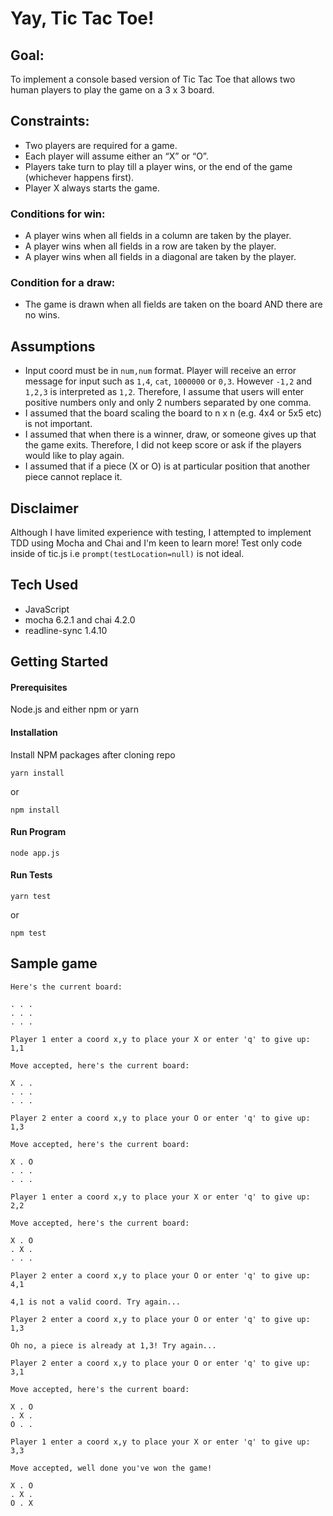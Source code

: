 # Yay, Tic Tac Toe!  

## Goal:
To implement a console based version of Tic Tac Toe that allows two human players to play the game on a 3 x 3 board.

## Constraints:
* Two players are required for a game.  
* Each player will assume either an “X” or “O”.  
* Players take turn to play till a player wins, or the end of the game (whichever happens first).  
* Player X always starts the game.  

### Conditions for win:
* A player wins when all fields in a column are taken by the player.
* A player wins when all fields in a row are taken by the player.
* A player wins when all fields in a diagonal are taken by the player.


### Condition for a draw:
* The game is drawn when all fields are taken on the board AND there are no wins.

## Assumptions
* Input coord must be in `num,num` format. Player will receive an error message for input such as `1,4`, `cat`, `1000000` or `0,3`. However `-1,2` and `1,2,3` is interpreted as `1,2`. Therefore, I assume that users will enter positive numbers only and only 2 numbers separated by one comma.
* I assumed that the board scaling the board to n x n (e.g. 4x4 or 5x5 etc) is not important.
* I assumed that when there is a winner, draw, or someone gives up that the game exits. Therefore, I did not keep score or ask if the players would like to play again.
* I assumed that if a piece (X or O) is at particular position that another piece cannot replace it.  


## Disclaimer
Although I have limited experience with testing, I attempted to implement TDD using Mocha and Chai and I'm keen to learn more! Test only code inside of tic.js i.e `prompt(testLocation=null)` is not ideal.


## Tech Used
* JavaScript
* mocha 6.2.1 and chai 4.2.0
* readline-sync 1.4.10

## Getting Started

#### Prerequisites
Node.js and either npm or yarn

#### Installation
Install NPM packages after cloning repo
```
yarn install
```
or
```
npm install
```

#### Run Program
```
node app.js
```

#### Run Tests
```
yarn test
```
or
```
npm test
```

## Sample game
```
Here's the current board:

. . .
. . .
. . .

Player 1 enter a coord x,y to place your X or enter 'q' to give up: 1,1

Move accepted, here's the current board:

X . .
. . .
. . .

Player 2 enter a coord x,y to place your O or enter 'q' to give up: 1,3

Move accepted, here's the current board:

X . O
. . .
. . .

Player 1 enter a coord x,y to place your X or enter 'q' to give up: 2,2

Move accepted, here's the current board:

X . O
. X .
. . .

Player 2 enter a coord x,y to place your O or enter 'q' to give up: 4,1

4,1 is not a valid coord. Try again...

Player 2 enter a coord x,y to place your O or enter 'q' to give up: 1,3

Oh no, a piece is already at 1,3! Try again...

Player 2 enter a coord x,y to place your O or enter 'q' to give up: 3,1

Move accepted, here's the current board:

X . O
. X .
O . .

Player 1 enter a coord x,y to place your X or enter 'q' to give up: 3,3

Move accepted, well done you've won the game!

X . O
. X .
O . X
```
